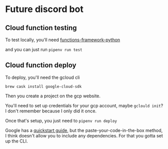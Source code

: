# Future discord bot

## Cloud function testing

To test locally, you'll need [functions-framework-python](https://github.com/GoogleCloudPlatform/functions-framework-python)

and you can just run `pipenv run test`

## Cloud function deploy

To deploy, you'll need the gcloud cli

`brew cask install google-cloud-sdk`

Then you create a project on the gcp website.

You'll need to set up credentials for your gcp account, maybe `gclould init`? I don't remember because I only did it once.

Once that's setup, you just need to `pipenv run deploy`

Google has a [quickstart guide](https://cloud.google.com/functions/docs/quickstart-python), but the paste-your-code-in-the-box method, I think doesn't allow you to include any dependencies. For that you gotta set up the CLI.